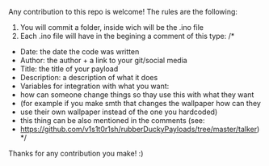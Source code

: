 Any contribution to this repo is welcome!
The rules are the following:
1. You will commit a folder, inside wich will be the .ino file
2. Each .ino file will have in the begining a comment of this type:
/*
 * Date: the date the code was written
 * Author: the author + a link to your git/social media
 * Title: the title of your payload
 * Description: a description of what it does
 * Variables for integration with what you want:
 * how can someone change things so thay use this with what they want
 * (for example if you make smth that changes the wallpaper how can they
 * use their own wallpaper instead of the one you hardcoded)
 * this thing can be also mentioned in the comments (see: 
 * https://github.com/v1s1t0r1sh/rubberDuckyPayloads/tree/master/talker)
 */

Thanks for any contribution you make! :)
